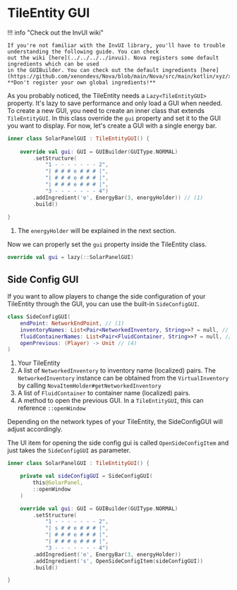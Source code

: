 # TileEntity GUI

!!! info "Check out the InvUI wiki"

    If you're not familiar with the InvUI library, you'll have to trouble understanding the following guide. You can check
    out the wiki [here](../../../../invui). Nova registers some default ingredients which can be used
    in the GUIBuilder. You can check out the default ingredients [here](https://github.com/xenondevs/Nova/blob/main/Nova/src/main/kotlin/xyz/xenondevs/nova/ui/GlobalStructureIngredients.kt).
    **Don't register your own global ingredients!**

As you probably noticed, the TileEntity needs a ``Lazy<TileEntityGUI>`` property. It's lazy to save performance and only
load a GUI when needed. To create a new GUI, you need to create an inner class that extends ``TileEntityGUI``. In this
class override the ``gui`` property and set it to the GUI you want to display. For now, let's create a GUI with a single
energy bar.

```kotlin
inner class SolarPanelGUI : TileEntityGUI() {
    
    override val gui: GUI = GUIBuilder(GUIType.NORMAL)
        .setStructure(
            "1 - - - - - - - 2",
            "| # # # e # # # |",
            "| # # # e # # # |",
            "| # # # e # # # |",
            "3 - - - - - - - 4")
        .addIngredient('e', EnergyBar(3, energyHolder)) // (1)
        .build()
    
}
```

1. The ``energyHolder`` will be explained in the next section.

Now we can properly set the ``gui`` property inside the TileEntity class.

```kotlin
override val gui = lazy(::SolarPanelGUI)
```

## Side Config GUI

If you want to allow players to change the side configuration of your TileEntity through the GUI, you can use the
built-in `SideConfigGUI`.

```kotlin title="SideConfigGUI Constructor"
class SideConfigGUI(
    endPoint: NetworkEndPoint, // (1)
    inventoryNames: List<Pair<NetworkedInventory, String>>? = null, // (2)
    fluidContainerNames: List<Pair<FluidContainer, String>>? = null, // (3)
    openPrevious: (Player) -> Unit // (4)
) 
```

1. Your TileEntity
2. A list of `NetworkedInventory` to inventory name (localized) pairs. The `NetworkedInventory` instance can be obtained
    from the `VirtualInventory` by calling `NovaItemHolder#getNetworkedInventory`
3. A list of `FluidContainer` to container name (localized) pairs.
4. A method to open the previous GUI. In a `TileEntityGUI`, this can reference `::openWindow`

Depending on the network types of your TileEntity, the SideConfigGUI will adjust accordingly.

The UI item for opening the side config gui is called `OpenSideConfigItem` and just takes the `SideConfigGUI` as parameter.

```kotlin
inner class SolarPanelGUI : TileEntityGUI() {

    private val sideConfigGUI = SideConfigGUI(
        this@SolarPanel,
        ::openWindow
    )

    override val gui: GUI = GUIBuilder(GUIType.NORMAL)
        .setStructure(
            "1 - - - - - - - 2",
            "| s # # e # # # |",
            "| # # # e # # # |",
            "| # # # e # # # |",
            "3 - - - - - - - 4")
        .addIngredient('e', EnergyBar(3, energyHolder))
        .addIngredient('s', OpenSideConfigItem(sideConfigGUI))
        .build()

}
```